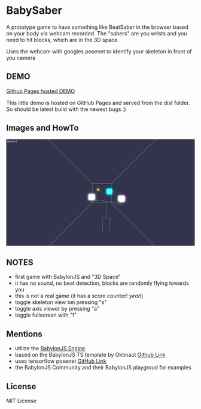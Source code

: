 # BabySaber

A prototype game to have something like BeatSaber in the browser based
on your body via webcam recorded.
The "sabers" are you wrists and you need to hit blocks, which are in
the 3D space.

Uses the webcam with googles posenet to identify your skeleton
in front of you camera

## DEMO

[Github Pages hosted DEMO](https://derandreas-dt.github.io/babylonjs-posenet-babysaber/)

This little demo is hosted on GitHub Pages and served from the dist folder.
So should be latest build with the newest bugs :)

## Images and HowTo

![Game looks like](demo_game.png "Sample screenshot what the game looks like")

## NOTES

  * first game with BabylonJS and "3D Space"
  * it has no sound, no beat detection, blocks are randomly flying towards you
  * this is not a real game (it has a score counter! *yeah*)
  * toggle skeleton view bei pressing "s"
  * toggle axis viewer by pressing "a"
  * toggle fullscreen with "f"

## Mentions

  * utilize the [BabylonJS Engine](https://www.babylonjs.com/)
  * based on the BabylonJS TS template by Oktinaut [Github Link](https://github.com/oktinaut/babylonjs-typescript-starter)
  * uses tensorflow posenet [GitHub Link](https://github.com/tensorflow/tfjs-models/tree/master/posenet)
  * the BabylonJS Community and their BabylonJS playgroud for examples

## License

MIT License
